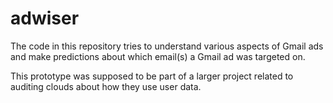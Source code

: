adwiser
=======
The code in this repository tries to understand various aspects of Gmail ads and
make predictions about which email(s) a Gmail ad was targeted on.

This prototype was supposed to be part of a larger project related to auditing
clouds about how they use user data.
